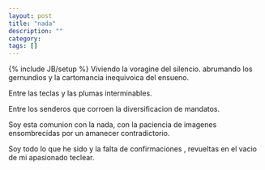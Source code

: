 ```yaml
---
layout: post
title: "nada"
description: ""
category:
tags: []
---
```

{% include JB/setup %}
Viviendo la voragine del silencio.
abrumando los gernundios y la cartomancia inequivoica del ensueno.

Entre las teclas y las plumas interminables.

Entre los senderos que corroen la diversificacion de mandatos.

Soy esta comunion con la nada,
con la paciencia de imagenes ensombrecidas por un amanecer contradictorio.

Soy todo lo que he sido y la falta de confirmaciones ,
revueltas en el vacio de mi apasionado teclear.
